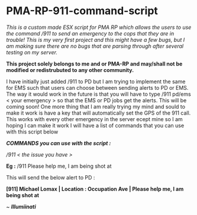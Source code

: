 # PMA-RP-911-command-script
*This is a custom made ESX script for PMA RP which allows the users to use the command /911 to send an emergency to the cops that they are in trouble!
This is my very first project and this might have a few bugs, but I am making sure there are no bugs that are parsing through after several testing on my server.*

**This project solely belongs to me and or PMA-RP and may/shall not be modified or redistrubuted to any other community.**


I have initially just added /911 to PD but I am trying to implement the same for EMS such that users can choose between sending alerts to PD or EMS. 
The way it would work in the future is that you will have to type /911 pd/ems < your emergency > so that the EMS or PD jobs get the alerts. This will be coming soon!
One more thing that I am really trying my mind and sould to make it work is have a key that will automatically set the GPS of the 911 call. This works with every other emergency in the server ecept mine so I am hoping I can make it work
I will have a list of commands that you can use with this script below


***COMMANDS you can use with the script :***

*/911 < the issue you have >* 


**Eg :** /911 Please help me, I am being shot at 

This will send the below alert to PD :


**[911] Michael Lomax | Location : Occupation Ave | Please help me, I am being shot at**

~ ***Illumiinati***

